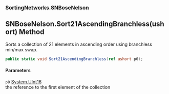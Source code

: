 ### [SortingNetworks](./SortingNetworks.md 'SortingNetworks').[SNBoseNelson](./SortingNetworks-SNBoseNelson.md 'SortingNetworks.SNBoseNelson')
## SNBoseNelson.Sort21AscendingBranchless(ushort) Method
Sorts a collection of 21 elements in ascending order using branchless min/max swap.  
```csharp
public static void Sort21AscendingBranchless(ref ushort p0);
```
#### Parameters
<a name='SortingNetworks-SNBoseNelson-Sort21AscendingBranchless(ushort)-p0'></a>
`p0` [System.UInt16](https://docs.microsoft.com/en-us/dotnet/api/System.UInt16 'System.UInt16')  
the reference to the first element of the collection  
  
